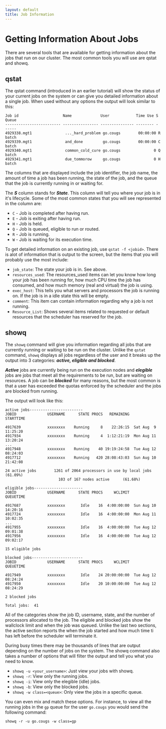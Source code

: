```yaml
---
layout: default
title: Job Information
---
```


# Getting Information About Jobs

There are several tools that are available for getting information about the jobs that run on our cluster.  The most common tools you will use are qstat and showq. 

## qstat

The qstat command (introduced in an earlier tutorial) will show the status of your current jobs on the system or can give you detailed information about a single job.  When used without any options the output will look similar to this:

```
Job id                    Name             User            Time Use S Queue
------------------------- ---------------- --------------- -------- - -----
4929338.mgt1               ..._hard_problem go.cougs        00:00:00 R batch
4929339.mgt1               and_done         go.cougs        00:00:00 C batch
4929340.mgt1               common_cold_cure go.cougs               0 Q batch
4929341.mgt1               due_tommorow     go.cougs               0 H batch
```

The columns that are displayed include the job identifier, the job name, the amount of time a job has been running, the state of the job, and the queue that the job is currently running in or waiting for.

The ***S*** column stands for ***State***.  This column will tell you where your job is in it's lifecycle.  Some of the most common states that you will see represented in the column are:

* ```C``` -  Job is completed after having run.
* ```E``` -  Job is exiting after having run.
* ```H``` -  Job is held.
* ```Q``` -  Job is queued, eligible to run or routed.
* ```R``` -  Job is running.
* ```W``` -  Job is waiting for its execution time.

To get detailed information on an existing job, use ```qstat -f <jobid>```.  There is alot of information that is output to the screen, but the items that you will probably use the most include:

* ```job_state```:  The state your job is in.  See above.
* ```resources_used```: The resources_used items can let you know how long your job has been running for, how much CPU time the job has consumed, and how much memory (real and virtual) the job is using.
* ```exec_host```:  This tells you what servers and processors the job is running on.  If the job is in a idle state this will be empty.
* ```comment```:  This item can contain information regarding why a job is not running. 
* ```Resource_List```: Shows several items related to requested or default resources that the scheduler has reserved for the job.

## showq

The ```showq``` command will give you information regarding all jobs that are currently running or waiting to be run on the cluster.  Unlike the ```qstat``` command, ```showq``` displays all jobs regardless of the user and it breaks up the output into 3 categories: ***active, eligible and blocked***.

***Active*** jobs are currently being run on the execution nodes and ***elegible*** jobs are jobs that meet all the requirements to be run, but are waiting on resources.  A job can be ***blocked*** for many reasons, but the most common is that a user has exceeded the quotas enforced by the scheduler and the jobs are blocked from running.

The output will look like this:

```text
active jobs------------------------
JOBID              USERNAME      STATE PROCS   REMAINING            STARTTIME

4917639            xxxxxxxx    Running     8    22:26:15  Sat Aug  9 11:25:20
4917934            xxxxxxxx    Running     4  1:12:21:19  Mon Aug 11 13:20:24
...
4917948            xxxxxxxx    Running    40 19:19:24:58  Tue Aug 12 08:24:03
4917712            xxxxxxxx    Running   420 28:08:43:03  Sun Aug 10 21:42:08

24 active jobs        1261 of 2064 processors in use by local jobs (61.09%)
                        103 of 167 nodes active      (61.68%)

eligible jobs----------------------
JOBID              USERNAME      STATE PROCS     WCLIMIT            QUEUETIME

4917687            xxxxxxxx       Idle    16  4:00:00:00  Sun Aug 10 14:20:16
4917724            xxxxxxxx       Idle    16  4:00:00:00  Mon Aug 11 10:02:35
...
4917955            xxxxxxxx       Idle    16  4:00:00:00  Tue Aug 12 09:01:38
4917956            xxxxxxxx       Idle    16  4:00:00:00  Tue Aug 12 09:02:17

15 eligible jobs   

blocked jobs-----------------------
JOBID              USERNAME      STATE PROCS     WCLIMIT            QUEUETIME

4917949            xxxxxxxx       Idle    24 20:00:00:00  Tue Aug 12 08:24:24
4917950            xxxxxxxx       Idle    20 10:00:00:00  Tue Aug 12 08:24:29

2 blocked jobs   

Total jobs:  41
```

All of the categories show the job ID, username, state, and the number of processors allocated to the job.  The eligible and blocked jobs show the wallclock limit and when the job was queued.  Unlike the last two sections, the active section reports the when the job started and how much time ti has left before the scheduler will terminate it.

During busy times there may be thousands of lines that are output depending on the number of jobs on the system.  The showq command also takes a number of options that will filter the output and tell you what you need to know.

* ```showq -u <your_username>```: Just view your jobs with showq.
* ```showq -r```: View only the running jobs.
* ```showq -i```: View only the elegible (idle) jobs.
* ```showq -b```: View only the blocked jobs.
* ```showq -w class=<queue>```: Only view the jobs in a specific queue.
 
You can even mix and match these options.  For instance, to view all the running jobs in the ```gp``` queue for the user ```go.cougs``` you would send the following command:

```
showq -r -u go.cougs -w class=gp
```

